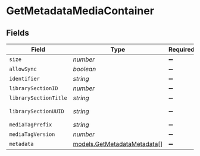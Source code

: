 # GetMetadataMediaContainer


## Fields

| Field                                                            | Type                                                             | Required                                                         | Description                                                      | Example                                                          |
| ---------------------------------------------------------------- | ---------------------------------------------------------------- | ---------------------------------------------------------------- | ---------------------------------------------------------------- | ---------------------------------------------------------------- |
| `size`                                                           | *number*                                                         | :heavy_minus_sign:                                               | N/A                                                              | 1                                                                |
| `allowSync`                                                      | *boolean*                                                        | :heavy_minus_sign:                                               | N/A                                                              | true                                                             |
| `identifier`                                                     | *string*                                                         | :heavy_minus_sign:                                               | N/A                                                              | com.plexapp.plugins.library                                      |
| `librarySectionID`                                               | *number*                                                         | :heavy_minus_sign:                                               | N/A                                                              | 1                                                                |
| `librarySectionTitle`                                            | *string*                                                         | :heavy_minus_sign:                                               | N/A                                                              | Movies                                                           |
| `librarySectionUUID`                                             | *string*                                                         | :heavy_minus_sign:                                               | N/A                                                              | cfc899d7-3000-46f6-8489-b9592714ada5                             |
| `mediaTagPrefix`                                                 | *string*                                                         | :heavy_minus_sign:                                               | N/A                                                              | /system/bundle/media/flags/                                      |
| `mediaTagVersion`                                                | *number*                                                         | :heavy_minus_sign:                                               | N/A                                                              | 1698860922                                                       |
| `metadata`                                                       | [models.GetMetadataMetadata](../models/getmetadatametadata.md)[] | :heavy_minus_sign:                                               | N/A                                                              |                                                                  |